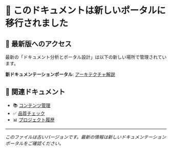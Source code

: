 # 📍 このドキュメントは新しいポータルに移行されました

## 🚀 最新版へのアクセス

最新の「ドキュメント分析とポータル設計」は以下の新しい場所で管理されています。

**新ドキュメンテーションポータル**: [アーキテクチャ解説](./docs-site/docs/explanation/architecture/documentation-framework.md)

## 📖 関連ドキュメント

- 📚 [コンテンツ管理](./docs-site/docs/guides/documentation/content-management.md)
- ✅ [品質チェック](./docs-site/docs/guides/documentation/quality-checks.md)
- 📊 [プロジェクト履歴](./docs-site/docs/explanation/project-history/)

---
*このファイルは古いバージョンです。最新の情報は新しいドキュメンテーションポータルをご確認ください。*
